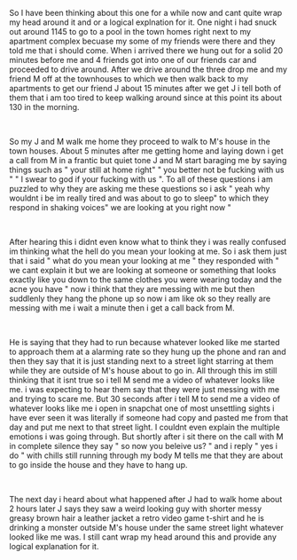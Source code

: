 So I have been thinking about this one for a while now and cant quite wrap my head around it and or a logical explnation for it. One night i had snuck out around 1145 to go to a pool in the town homes right next to my apartment complex becuase my some of my friends were there and they told me that i should come. When i arrived there we hung out for a solid 20 minutes before me and 4 friends got into one of our friends car and proceeded to drive around. After we drive around the three drop me and my friend M off at the townhouses to which we then walk back to my apartments to get our friend J about 15 minutes after we get J i tell both of them that i am too tired to keep walking around since at this point its about 130 in the morning.

&#x200B;

So my J and M walk me home they  proceed to walk to M's house in the town houses. About 5 minutes after me getting home and laying down i get a call from M in a frantic but quiet tone J and M start baraging me by saying things such as " your still at home right"  " you better not be fucking with us " " I swear to god if your fucking with us ". To all of these questions i am puzzled to why they are asking me these questions so i ask " yeah why wouldnt i be im really tired and was about to go to sleep" to which they respond in shaking voices" we are looking at you right now " 

&#x200B;

After hearing this i didnt even know what to think they i was really confused im thinking what the hell do you mean your looking at me. So i ask them just that i said " what do you mean your looking at me " they responded with " we cant explain it but we are looking at someone or something that looks exactly like you down to the same clothes you were wearing today and the acne you have " now i think that they are messing with me but then suddlenly they hang the phone up so now i am like ok so they really are messing with me i wait a minute then i get a call back from M.

&#x200B;

He is saying that they had to run because whatever looked like me started to approach them at a alarming rate so they hung up the phone and ran and then they say that it is just standing next to a street light starring at them while they are outside of M's house about to go in. All through this im still thinking that it isnt true so i tell M send me a video of whatever looks like me. i was expecting to hear them say that they were just messing with me and trying to scare me. But 30 seconds after i tell M to send me a video of whatever looks like me i open in snapchat one of most unsettling sights i have ever seen it was literally if someone had copy and pasted me from that day and put me next to that street light. I couldnt even explain the multiple emotions i was going through. But shortly after i sit there on the call with M in complete silence they say " so now you beleive us? "  and i reply " yes i do " with chills still running through my body M tells me that they are about to go inside the house and they have to hang up.

&#x200B;

The next day i heard about what happened after J had to walk home about 2 hours later J says they saw a weird looking guy with shorter messy greasy brown hair a leather jacket a retro video game t-shirt and he is drinking a monster outside M's house under the same street light whatever looked like me was. I still cant wrap my head around this and provide any logical explanation for it.
